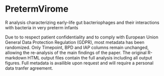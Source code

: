 # PretermVirome
R analysis characterizing early-life gut bacteriophages and their interactions with bacteria in very preterm infants 

Due to to respect patient confidentiality and to comply with European Union General Data Protection Regulation (GDPR), most metadata has been randomized. Only Timepoint, BPD and IAP columns remain unchanged, allowing the re-analysis of the main findings of the paper. The original R-markdown HTML output files contain the full analysis including all output figures. Full metadata is availible upon request and will require a personal data tranfer agreement.
